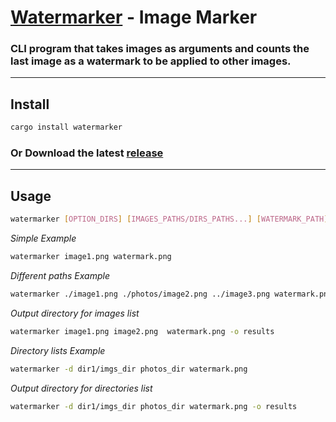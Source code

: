 # [Watermarker](https://github.com/Francesco99975/watermarker/releases/download/0.3.0/watermarker) - Image Marker

### CLI program that takes images as arguments and counts the last image as a watermark to be applied to other images.

---

## **Install**

```bash
cargo install watermarker
```

### Or Download the latest [release](https://github.com/Francesco99975/watermarker/releases/download/0.3.0/watermarker)

---

## **Usage**

```bash
watermarker [OPTION_DIRS] [IMAGES_PATHS/DIRS_PATHS...] [WATERMARK_PATH] [OPTION_OUTPUT] [OUTPUT_PATH]
```

_Simple Example_

```bash
watermarker image1.png watermark.png
```

_Different paths Example_

```bash
watermarker ./image1.png ./photos/image2.png ../image3.png watermark.png
```

_Output directory for images list_

```bash
watermarker image1.png image2.png  watermark.png -o results
```

_Directory lists Example_

```bash
watermarker -d dir1/imgs_dir photos_dir watermark.png
```

_Output directory for directories list_

```bash
watermarker -d dir1/imgs_dir photos_dir watermark.png -o results
```
